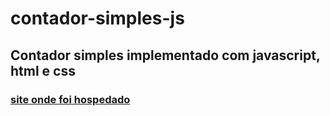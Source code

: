 # contador-simples-js
 ## Contador simples implementado com javascript, html e css
 ### [site onde foi hospedado](https://red-letter-realinem.000webhostapp.com/)
